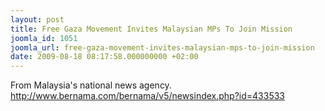 ```yaml
---
layout: post
title: Free Gaza Movement Invites Malaysian MPs To Join Mission
joomla_id: 1051
joomla_url: free-gaza-movement-invites-malaysian-mps-to-join-mission
date: 2009-08-18 08:17:58.000000000 +02:00
---
```

<div>From Malaysia's national news agency.</div>
<a href="http://www.bernama.com/bernama/v5/newsindex.php?id=433533" target="_blank">http://www.bernama.com/<wbr></wbr>bernama/v5/newsindex.php?id=<wbr></wbr>433533</a>
